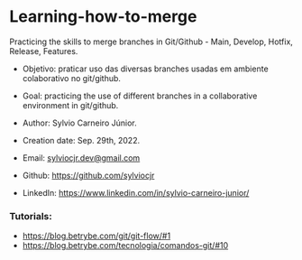 # Learning-how-to-merge
Practicing the skills to merge branches in Git/Github - Main, Develop, Hotfix, Release, Features.

- Objetivo: praticar uso das diversas branches usadas em ambiente
colaborativo no git/github.

- Goal: practicing the use of different branches in a collaborative
environment in git/github.

- Author: Sylvio Carneiro Júnior.
- Creation date: Sep. 29th, 2022.
- Email: sylviocjr.dev@gmail.com
- Github: <https://github.com/sylviocjr>
- LinkedIn: <https://www.linkedin.com/in/sylvio-carneiro-junior/>

### Tutorials:
- <https://blog.betrybe.com/git/git-flow/#1>
- <https://blog.betrybe.com/tecnologia/comandos-git/#10>
